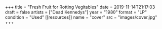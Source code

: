 +++
title = "Fresh Fruit for Rotting Vegitables"
date = 2019-11-14T21:17:03
draft = false
artists = ["Dead Kennedys"]
year = "1980"
format = "LP"
condition = "Used"
[[resources]]
  name = "cover"
  src = "images/cover.jpg"
+++
